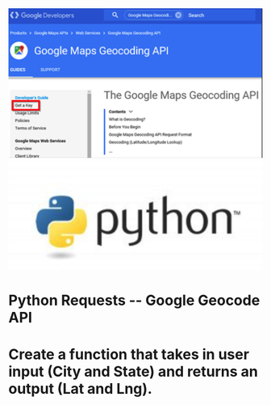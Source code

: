 <img src="image/a.png">
<img src="image/p.png">


# Python Requests -- Google Geocode API
# Create a function that takes in user input (City and State) and returns an output (Lat and Lng). 

